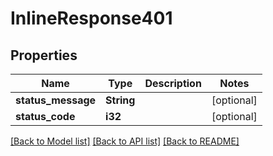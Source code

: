 # InlineResponse401

## Properties

Name | Type | Description | Notes
------------ | ------------- | ------------- | -------------
**status_message** | **String** |  | [optional] 
**status_code** | **i32** |  | [optional] 

[[Back to Model list]](../README.md#documentation-for-models) [[Back to API list]](../README.md#documentation-for-api-endpoints) [[Back to README]](../README.md)


